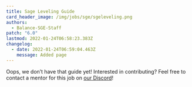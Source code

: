 ```yaml
---
title: Sage Leveling Guide
card_header_image: /img/jobs/sge/sgeleveling.png
authors:
  - Balance-SGE-Staff
patch: "6.0"
lastmod: 2022-01-24T06:58:23.383Z
changelog:
  - date: 2022-01-24T06:59:04.463Z
    message: Added page
---
```

Oops, we don’t have that guide yet! Interested in contributing? Feel free to contact a mentor for this job on [our Discord](https://www.discord.gg/thebalanceffxiv)!